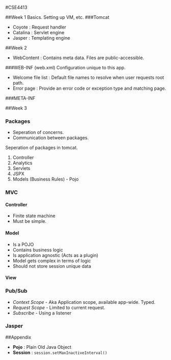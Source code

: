#CSE4413

##Week 1
Basics. Setting up VM, etc.
###Tomcat
- Coyote : Request handler
- Catalina : Servlet engine
- Jasper : Templating engine

##Week 2
- WebContent : Contains meta data. Files are public-accessible.

###WEB-INF (web.xml)
Configuration unique to this app. 

- Welcome file list : Default file names to resolve when user requests root path.
- Error page : Provide an error code or exception type and matching page.

###META-INF

##Week 3
### Packages
- Seperation of concerns.
- Communication between packages.

Seperation of packages in tomcat.

1. Controller
2. Analytics
3. Servlets
4. JSPX
5. Models (Business Rules) - Pojo 
		
### MVC

#### Controller
- Finite state machine
- Must be simple.

#### Model
- Is a POJO
- Contains business logic
- Is application agnostic (Acts as a plugin)
- Model gets complex in terms of logic 
- Should not store session unique data

#### View




### Pub/Sub
- *Context Scope* - Aka Application scope, available app-wide. Typed.
- *Request Scope* - Limited to current request.
- *Subscribe* - Using	 a listener

### Jasper


##Appendix
- **Pojo** : Plain Old Java Object
- **Session** : `session.setMaxInactiveInterval()`
